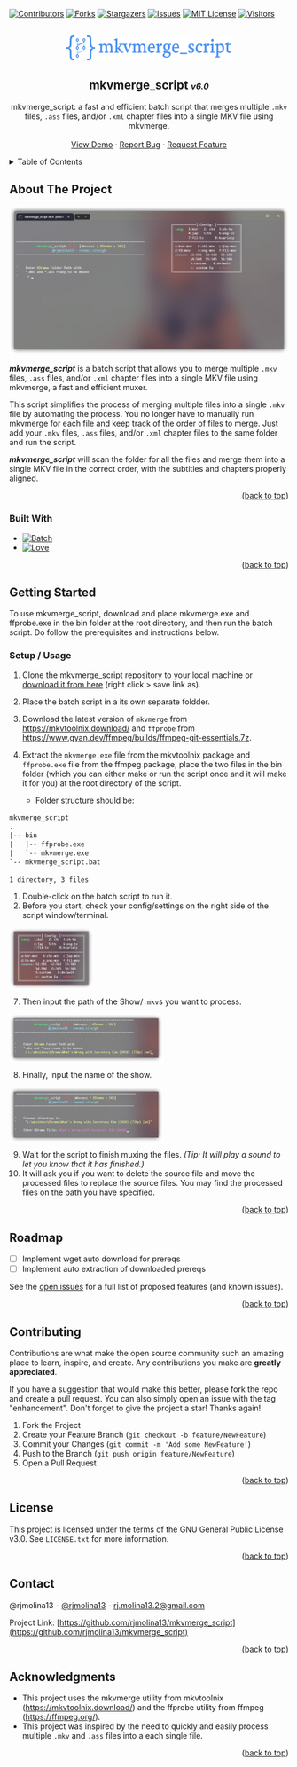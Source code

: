 <!-- Improved compatibility of back to top link: See: https://github.com/othneildrew/Best-README-Template/pull/73 -->
<a name="readme-top"></a>


<!-- PROJECT SHIELDS -->
[![Contributors][contributors-shield]][contributors-url]
[![Forks][forks-shield]][forks-url]
[![Stargazers][stars-shield]][stars-url]
[![Issues][issues-shield]][issues-url]
[![MIT License][license-shield]][license-url]
[![Visitors][Visitors]][Visitors-url]





<!-- PROJECT LOGO -->
<br />
<div align="center">
  <a href="https://github.com/rjmolina13/mkvmerge_script">
    <img src="images/logo.png" alt="Logo" width="300" height=45>
  </a>

## <div style="text-align: center">mkvmerge_script <span style="font-size: 0.7em; font-style: italic">*v6.0*</span></div>

<div align="center">
  <p>
    mkvmerge_script: a fast and efficient batch script that merges multiple <code>.mkv</code> files, <code>.ass</code> files, and/or <code>.xml</code> chapter files into a single MKV file using mkvmerge.
    <br />
    <br />
    <a href="https://github.com/rjmolina13/mkvmerge_script">View Demo</a>
    ·
    <a href="https://github.com/rjmolina13/mkvmerge_script/issues">Report Bug</a>
    ·
    <a href="https://github.com/rjmolina13/mkvmerge_script/issues">Request Feature</a>
  </p>
</div>

</div>



<!-- TABLE OF CONTENTS -->
<details>
  <summary>Table of Contents</summary>
  <ol>
    <li>
      <a href="#about-the-project">About The Project</a>
      <ul>
        <li><a href="#built-with">Built With</a></li>
      </ul>
    </li>
    <li>
      <a href="#getting-started">Getting Started</a>
      <ul>
        <li><a href="#setup--usage">Setup / Usage</a></li>
      </ul>
    </li>
    <li><a href="#roadmap">Roadmap</a></li>
    <li><a href="#contributing">Contributing</a></li>
    <li><a href="#license">License</a></li>
    <li><a href="#contact">Contact</a></li>
    <li><a href="#acknowledgments">Acknowledgments</a></li>
  </ol>
</details>



<!-- ABOUT THE PROJECT -->
## About The Project

[![mkvmerge_script Screenshot][product-screenshot]](https://github.com/rjmolina13/mkvmerge_script#!)

***mkvmerge_script*** is a batch script that allows you to merge multiple `.mkv` files, `.ass` files, and/or `.xml` chapter files into a single MKV file using mkvmerge, a fast and efficient muxer.

This script simplifies the process of merging multiple files into a single `.mkv` file by automating the process. You no longer have to manually run mkvmerge for each file and keep track of the order of files to merge. Just add your `.mkv` files, `.ass` files, and/or `.xml` chapter files to the same folder and run the script.

***mkvmerge_script*** will scan the folder for all the files and merge them into a single MKV file in the correct order, with the subtitles and chapters properly aligned. 

<p align="right">(<a href="#readme-top">back to top</a>)</p>

### Built With

* [![Batch][Shell]][Shell-url]
* [![Love][Love]][Love-url]


<p align="right">(<a href="#readme-top">back to top</a>)</p>



<!-- GETTING STARTED -->
## Getting Started

To use mkvmerge_script, download and place mkvmerge.exe and ffprobe.exe in the bin folder at the root directory, and then run the batch script. Do follow the prerequisites and instructions below.

### Setup / Usage

1. Clone the mkvmerge_script repository to your local machine or [download it from here](https://github.com/rjmolina13/mkvmerge_script/raw/main/mkvmerge_script.bat) (right click > save link as).
2. Place the batch script in a its own separate foldder.
3. Download the latest version of `mkvmerge` from https://mkvtoolnix.download/ and `ffprobe` from https://www.gyan.dev/ffmpeg/builds/ffmpeg-git-essentials.7z.
4. Extract the `mkvmerge.exe` file from the mkvtoolnix package and `ffprobe.exe` file from the ffmpeg package, place the two files in the bin folder (which you can either make or run the script once and it will make it for you) at the root directory of the script. 

    - Folder structure should be:

```
mkvmerge_script
.
|-- bin
|   |-- ffprobe.exe
|   `-- mkvmerge.exe
`-- mkvmerge_script.bat

1 directory, 3 files
```

1. Double-click on the batch script to run it.
2. Before you start, check your config/settings on the right side of the script window/terminal. 

<img align="center" src="images/readme_1.png" alt="Config" width="30%" height="30%">

7. Then input the path of the Show/`.mkv`s you want to process.

<img align="center" src="images/readme_2.png" alt="Path" width="55%" height="55%">

8. Finally, input the name of the show.

<img align="center" src="images/readme_3.png" alt="Path" width="55%" height="55%">

9. Wait for the script to finish muxing the files. *(Tip: It will play a sound to let you know that it has finished.)*
10. It will ask you if you want to delete the source file and move the processed files to replace the source files. You may find the processed files on the path you have specified.

<p align="right">(<a href="#readme-top">back to top</a>)</p>

<!-- ROADMAP -->
## Roadmap

- [ ] Implement wget auto download for prereqs
- [ ] Implement auto extraction of downloaded prereqs

See the [open issues](https://github.com/rjmolina13/mkvmerge_script/issues) for a full list of proposed features (and known issues).

<p align="right">(<a href="#readme-top">back to top</a>)</p>



<!-- CONTRIBUTING -->
## Contributing

Contributions are what make the open source community such an amazing place to learn, inspire, and create. Any contributions you make are **greatly appreciated**.

If you have a suggestion that would make this better, please fork the repo and create a pull request. You can also simply open an issue with the tag "enhancement".
Don't forget to give the project a star! Thanks again!

1. Fork the Project
2. Create your Feature Branch (`git checkout -b feature/NewFeature`)
3. Commit your Changes (`git commit -m 'Add some NewFeature'`)
4. Push to the Branch (`git push origin feature/NewFeature`)
5. Open a Pull Request

<p align="right">(<a href="#readme-top">back to top</a>)</p>



<!-- LICENSE -->
## License

This project is licensed under the terms of the GNU General Public License v3.0. See `LICENSE.txt` for more information.

<p align="right">(<a href="#readme-top">back to top</a>)</p>



<!-- CONTACT -->
## Contact

@rjmolina13 - [@rjmolina13](https://twitter.com/rjmolina13) - rj.molina13.2@gmail.com

Project Link: [https://github.com/rjmolina13/mkvmerge_script](https://github.com/rjmolina13/mkvmerge_script)

<p align="right">(<a href="#readme-top">back to top</a>)</p>



<!-- ACKNOWLEDGMENTS -->
## Acknowledgments


- This project uses the mkvmerge utility from mkvtoolnix (https://mkvtoolnix.download/) and the ffprobe utility from ffmpeg (https://ffmpeg.org/).
- This project was inspired by the need to quickly and easily process multiple `.mkv` and `.ass` files into a each single file.


<p align="right">(<a href="#readme-top">back to top</a>)</p>



<!-- MARKDOWN LINKS & IMAGES -->
<!-- https://www.markdownguide.org/basic-syntax/#reference-style-links -->

<!--  [Visitors]: https://shields-io-visitor-counter.herokuapp.com/badge?page=rjmolina13.mkmerge_script&labelColor=555555&color=FFFF60&style=for-the-badge  -->
[Visitors]: https://vbr.wocr.tk/badge?page_id=rjmolina13-mkvmergescript&labelColor=555555&color=FFFF60&style=for-the-badge
[Visitors-url]: https://github.com/rjmolina13/mkvmerge_script#!
[Shell]: https://img.shields.io/badge/shell_script-%23121011.svg?style=for-the-badge&logo=gnu-bash&logoColor=white
[Shell-url]: https://github.com/rjmolina13/mkvmerge_script#!
[Love]: https://img.shields.io/badge/love-%E2%9D%A4%EF%B8%8F-black?style=for-the-badge
[Love-url]: https://github.com/rjmolina13/mkvmerge_script#!
[contributors-shield]: https://img.shields.io/github/contributors/rjmolina13/mkvmerge_script.svg?style=for-the-badge
[contributors-url]: https://github.com/rjmolina13/mkvmerge_script/graphs/contributors
[forks-shield]: https://img.shields.io/github/forks/rjmolina13/mkvmerge_script.svg?style=for-the-badge
[forks-url]: https://github.com/rjmolina13/mkvmerge_script/network/members
[stars-shield]: https://img.shields.io/github/stars/rjmolina13/mkvmerge_script.svg?style=for-the-badge
[stars-url]: https://github.com/rjmolina13/mkvmerge_script/stargazers
[issues-shield]: https://img.shields.io/github/issues/rjmolina13/mkvmerge_script.svg?style=for-the-badge
[issues-url]: https://github.com/rjmolina13/mkvmerge_script/issues
[license-shield]: https://img.shields.io/github/license/rjmolina13/mkvmerge_script.svg?style=for-the-badge
[license-url]: https://github.com/rjmolina13/mkvmerge_script/blob/master/LICENSE.txt
[linkedin-shield]: https://img.shields.io/badge/-LinkedIn-black.svg?style=for-the-badge&logo=linkedin&colorB=555
[product-screenshot]: images/screenshot.png

